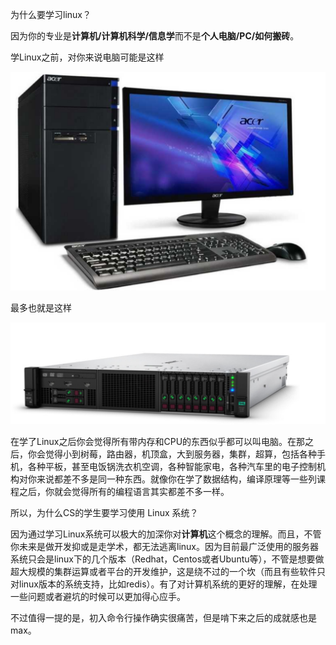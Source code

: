 为什么要学习linux？

因为你的专业是**计算机/计算机科学/信息学**而不是**个人电脑/PC/如何搬砖**。

学Linux之前，对你来说电脑可能是这样

<img src="https://raw.githubusercontent.com/gggdttt/ImageBeds/master/img/202108261114957.png" alt="台式机" style="zoom: 50%;" />

最多也就是这样

<img src="https://raw.githubusercontent.com/gggdttt/ImageBeds/master/img/202108261114859.png" alt="刀片式计算机" style="zoom:50%;" />

在学了Linux之后你会觉得所有带内存和CPU的东西似乎都可以叫电脑。在那之后，你会觉得小到树莓，路由器，机顶盒，大到服务器，集群，超算，包括各种手机，各种平板，甚至电饭锅洗衣机空调，各种智能家电，各种汽车里的电子控制机构对你来说都差不多是同一种东西。就像你在学了数据结构，编译原理等一些列课程之后，你就会觉得所有的编程语言其实都差不多一样。

所以，为什么CS的学生要学习使用 Linux 系统？

因为通过学习Linux系统可以极大的加深你对**计算机**这个概念的理解。而且，不管你未来是做开发抑或是走学术，都无法逃离linux。因为目前最广泛使用的服务器系统只会是linux下的几个版本（Redhat，Centos或者Ubuntu等），不管是想要做 超大规模的集群运算或者平台的开发维护，这是绕不过的一个坎（而且有些软件只对linux版本的系统支持，比如redis）。有了对计算机系统的更好的理解，在处理一些问题或者避坑的时候可以更加得心应手。

不过值得一提的是，初入命令行操作确实很痛苦，但是啃下来之后的成就感也是max。

